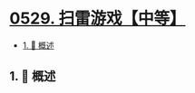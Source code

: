 # [0529. 扫雷游戏【中等】](https://github.com/Tdahuyou/TNotes.leetcode/tree/main/notes/0529.%20%E6%89%AB%E9%9B%B7%E6%B8%B8%E6%88%8F%E3%80%90%E4%B8%AD%E7%AD%89%E3%80%91)

<!-- region:toc -->

- [1. 📝 概述](#1--概述)

<!-- endregion:toc -->

## 1. 📝 概述
